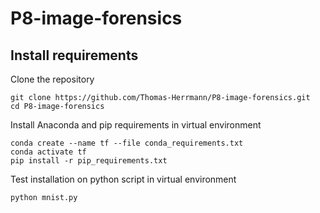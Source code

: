 # P8-image-forensics
## Install requirements
Clone the repository
```
git clone https://github.com/Thomas-Herrmann/P8-image-forensics.git
cd P8-image-forensics
```

Install Anaconda and pip requirements in virtual environment
```
conda create --name tf --file conda_requirements.txt
conda activate tf
pip install -r pip_requirements.txt
```
Test installation on python script in virtual environment
```
python mnist.py
```